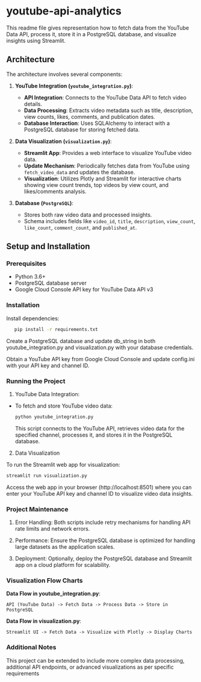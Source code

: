 # youtube-api-analytics

This readme file gives representation how to fetch data from the YouTube Data API, process it, store it in a PostgreSQL database, and visualize insights using Streamlit.

## Architecture

The architecture involves several components:

1. **YouTube Integration (`youtube_integration.py`)**:
   - **API Integration**: Connects to the YouTube Data API to fetch video details.
   - **Data Processing**: Extracts video metadata such as title, description, view counts, likes, comments, and publication dates.
   - **Database Interaction**: Uses SQLAlchemy to interact with a PostgreSQL database for storing fetched data.

2. **Data Visualization (`visualization.py`)**:
   - **Streamlit App**: Provides a web interface to visualize YouTube video data.
   - **Update Mechanism**: Periodically fetches data from YouTube using `fetch_video_data` and updates the database.
   - **Visualization**: Utilizes Plotly and Streamlit for interactive charts showing view count trends, top videos by view count, and likes/comments analysis.

3. **Database (`PostgreSQL`)**:
   - Stores both raw video data and processed insights.
   - Schema includes fields like `video_id`, `title`, `description`, `view_count`, `like_count`, `comment_count`, and `published_at`.

## Setup and Installation

### Prerequisites

- Python 3.6+
- PostgreSQL database server
- Google Cloud Console API key for YouTube Data API v3

### Installation

Install dependencies:

   ```bash
      pip install -r requirements.txt
   ```

Create a PostgreSQL database and update db_string in both youtube_integration.py and visualization.py with your database credentials.

Obtain a YouTube API key from Google Cloud Console and update config.ini with your API key and channel ID.

### Running the Project
1. YouTube Data Integration:
- To fetch and store YouTube video data:

   ```bash
   python youtube_integration.py
   ```
  This script connects to the YouTube API, retrieves video data for the specified channel, processes it, and stores it in the PostgreSQL database.

2. Data Visualization

To run the Streamlit web app for visualization:

```bash
streamlit run visualization.py
```

Access the web app in your browser (http://localhost:8501) where you can enter your YouTube API key and channel ID to visualize video data insights.

### Project Maintenance

1. Error Handling: Both scripts include retry mechanisms for handling API rate limits and network errors.

2. Performance: Ensure the PostgreSQL database is optimized for handling large datasets as the application scales.

3. Deployment: Optionally, deploy the PostgreSQL database and Streamlit app on a cloud platform for scalability.

### Visualization Flow Charts
**Data Flow in youtube_integration.py**:

```
API (YouTube Data) -> Fetch Data -> Process Data -> Store in PostgreSQL
```

**Data Flow in visualization.py**:
```
Streamlit UI -> Fetch Data -> Visualize with Plotly -> Display Charts
```

### Additional Notes

This project can be extended to include more complex data processing, additional API endpoints, or advanced visualizations as per specific requirements
 
